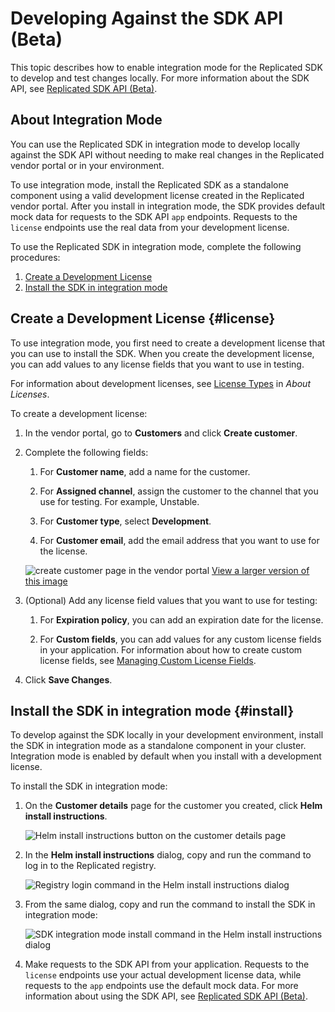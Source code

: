 # Developing Against the SDK API (Beta)

This topic describes how to enable integration mode for the Replicated SDK to develop and test changes locally. For more information about the SDK API, see [Replicated SDK API (Beta)](/reference/replicated-sdk-apis).

## About Integration Mode

You can use the Replicated SDK in integration mode to develop locally against the SDK API without needing to make real changes in the Replicated vendor portal or in your environment.

To use integration mode, install the Replicated SDK as a standalone component using a valid development license created in the Replicated vendor portal. After you install in integration mode, the SDK provides default mock data for requests to the SDK API `app` endpoints. Requests to the `license` endpoints use the real data from your development license.

To use the Replicated SDK in integration mode, complete the following procedures:
1. [Create a Development License](#license)
1. [Install the SDK in integration mode](#install)

## Create a Development License {#license}

To use integration mode, you first need to create a development license that you can use to install the SDK. When you create the development license, you can add values to any license fields that you want to use in testing.

For information about development licenses, see [License Types](licenses-about#license-types) in _About Licenses_.

To create a development license:

1. In the vendor portal, go to **Customers** and click **Create customer**.

1. Complete the following fields:
    
    1. For **Customer name**, add a name for the customer.
    
    1. For **Assigned channel**, assign the customer to the channel that you use for testing. For example, Unstable.
    
    1. For **Customer type**, select **Development**.
    
    1. For **Customer email**, add the email address that you want to use for the license.

   ![create customer page in the vendor portal](/images/create-customer-development-mode.png)
   [View a larger version of this image](/images/create-customer-development-mode.png)

1. (Optional) Add any license field values that you want to use for testing:

   1. For **Expiration policy**, you can add an expiration date for the license. 

   1. For **Custom fields**, you can add values for any custom license fields in your application. For information about how to create custom license fields, see [Managing Custom License Fields](/vendor/licenses-adding-custom-fields).

1. Click **Save Changes**.

## Install the SDK in integration mode {#install}

To develop against the SDK locally in your development environment, install the SDK in integration mode as a standalone component in your cluster. Integration mode is enabled by default when you install with a development license.

To install the SDK in integration mode:

1. On the **Customer details** page for the customer you created, click **Helm install instructions**.

   ![Helm install instructions button on the customer details page](/images/helm-install-instructions-button.png)

1. In the **Helm install instructions** dialog, copy and run the command to log in to the Replicated registry.

   ![Registry login command in the Helm install instructions dialog](/images/helm-install-instructions-registry-login.png)

1. From the same dialog, copy and run the command to install the SDK in integration mode:

   ![SDK integration mode install command in the Helm install instructions dialog](/images/helm-install-instructions-sdk-integration.png)

1. Make requests to the SDK API from your application. Requests to the `license` endpoints use your actual development license data, while requests to the `app` endpoints use the default mock data. For more information about using the SDK API, see [Replicated SDK API (Beta)](/reference/replicated-sdk-apis).